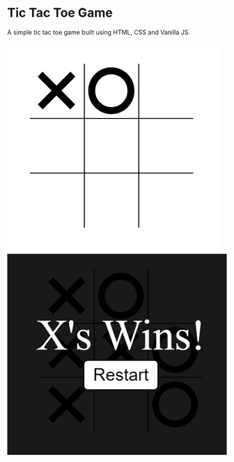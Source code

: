 # Tic Tac Toe Game

A simple tic tac toe game built using HTML, CSS and Vanilla JS.

![Image](./assets/img-1.png)
![Image](./assets/img-2.png)
